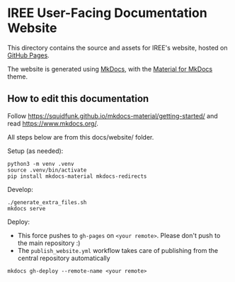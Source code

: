 # IREE User-Facing Documentation Website

This directory contains the source and assets for IREE's website, hosted on
[GitHub Pages](https://pages.github.com/).

The website is generated using [MkDocs](https://www.mkdocs.org/), with the
[Material for MkDocs](https://squidfunk.github.io/mkdocs-material/) theme.

## How to edit this documentation

Follow <https://squidfunk.github.io/mkdocs-material/getting-started/> and read
<https://www.mkdocs.org/>.

All steps below are from this docs/website/ folder.

Setup (as needed):

```shell
python3 -m venv .venv
source .venv/bin/activate
pip install mkdocs-material mkdocs-redirects
```

Develop:

```shell
./generate_extra_files.sh
mkdocs serve
```

Deploy:

* This force pushes to `gh-pages` on `<your remote>`. Please don't push to the
  main repository :)
* The `publish_website.yml` workflow takes care of publishing from the central
  repository automatically

```shell
mkdocs gh-deploy --remote-name <your remote>
```
